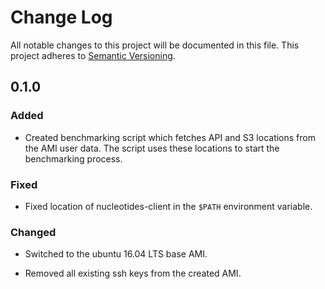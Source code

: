 # Change Log

All notable changes to this project will be documented in this file.
This project adheres to [Semantic Versioning](http://semver.org/).

## 0.1.0

### Added

  * Created benchmarking script which fetches API and S3 locations from the AMI
    user data. The script uses these locations to start the benchmarking
    process.

### Fixed

  * Fixed location of nucleotides-client in the `$PATH` environment variable.

### Changed

  * Switched to the ubuntu 16.04 LTS base AMI.

  * Removed all existing ssh keys from the created AMI.
